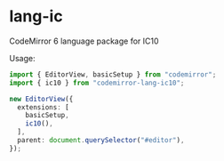 # lang-ic

CodeMirror 6 language package for IC10

Usage:

```ts
import { EditorView, basicSetup } from "codemirror";
import { ic10 } from "codemirror-lang-ic10";

new EditorView({
  extensions: [
    basicSetup,
    ic10(),
  ],
  parent: document.querySelector("#editor"),
});
```
